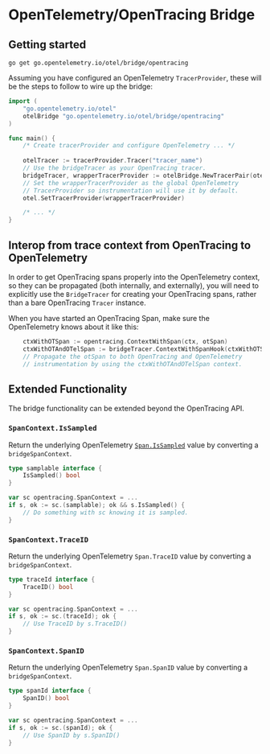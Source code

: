 # OpenTelemetry/OpenTracing Bridge

## Getting started

`go get go.opentelemetry.io/otel/bridge/opentracing`

Assuming you have configured an OpenTelemetry `TracerProvider`, these will be the steps to follow to wire up the bridge:

```go
import (
	"go.opentelemetry.io/otel"
	otelBridge "go.opentelemetry.io/otel/bridge/opentracing"
)

func main() {
	/* Create tracerProvider and configure OpenTelemetry ... */
	
	otelTracer := tracerProvider.Tracer("tracer_name")
	// Use the bridgeTracer as your OpenTracing tracer.
	bridgeTracer, wrapperTracerProvider := otelBridge.NewTracerPair(otelTracer)
	// Set the wrapperTracerProvider as the global OpenTelemetry
	// TracerProvider so instrumentation will use it by default.
	otel.SetTracerProvider(wrapperTracerProvider)

	/* ... */
}
```

## Interop from trace context from OpenTracing to OpenTelemetry

In order to get OpenTracing spans properly into the OpenTelemetry context, so they can be propagated (both internally, and externally), you will need to explicitly use the `BridgeTracer` for creating your OpenTracing spans, rather than a bare OpenTracing `Tracer` instance.

When you have started an OpenTracing Span, make sure the OpenTelemetry knows about it like this:

```go
	ctxWithOTSpan := opentracing.ContextWithSpan(ctx, otSpan)
	ctxWithOTAndOTelSpan := bridgeTracer.ContextWithSpanHook(ctxWithOTSpan, otSpan)
	// Propagate the otSpan to both OpenTracing and OpenTelemetry
	// instrumentation by using the ctxWithOTAndOTelSpan context.
```

## Extended Functionality

The bridge functionality can be extended beyond the OpenTracing API.

### `SpanContext.IsSampled`

Return the underlying OpenTelemetry [`Span.IsSampled`](https://pkg.go.dev/go.opentelemetry.io/otel/trace#SpanContext.IsSampled) value by converting a `bridgeSpanContext`.

```go
type samplable interface {
	IsSampled() bool
}

var sc opentracing.SpanContext = ...
if s, ok := sc.(samplable); ok && s.IsSampled() {
	// Do something with sc knowing it is sampled.
}
```

### `SpanContext.TraceID`

Return the underlying OpenTelemetry `Span.TraceID` value by converting a `bridgeSpanContext`.

```go
type traceId interface {
	TraceID() bool
}

var sc opentracing.SpanContext = ...
if s, ok := sc.(traceId); ok {
	// Use TraceID by s.TraceID()
}
```

### `SpanContext.SpanID`

Return the underlying OpenTelemetry `Span.SpanID` value by converting a `bridgeSpanContext`.

```go
type spanId interface {
	SpanID() bool
}

var sc opentracing.SpanContext = ...
if s, ok := sc.(spanId); ok {
	// Use SpanID by s.SpanID()
}
```
